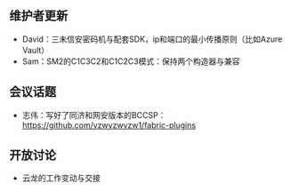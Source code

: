 ## 维护者更新
- David：三未信安密码机与配套SDK，ip和端口的最小传播原则（比如Azure Vault）
- Sam：SM2的C1C3C2和C1C2C3模式：保持两个构造器与兼容
## 会议话题
- 志伟：写好了同济和网安版本的BCCSP：https://github.com/yzwyzwyzw1/fabric-plugins 
## 开放讨论
- 云龙的工作变动与交接
